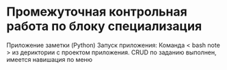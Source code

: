 # Промежуточная контрольная работа по блоку специализация
Приложение заметки (Python)
Запуск приложения: Команда < bash note > из дериктории с проектом приложения.
CRUD по заданию выполнен, имеется навишация по меню 
